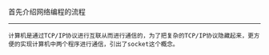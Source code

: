 首先介绍网络编程的流程
____
    计算机是通过TCP/IP协议进行互联从而进行通信的，为了把复杂的TCP/IP协议隐藏起来，更方便的实现计算机中两个程序进行通信，引出了socket这个概念。
